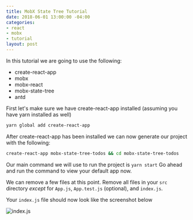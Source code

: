 ```yaml
---
title: MobX State Tree Tutorial
date: 2018-06-01 13:00:00 -04:00
categories:
- react
- mobx
- tutorial
layout: post
---
```


In this tutorial we are going to use the following:

* create-react-app
* mobx
* mobx-react
* mobx-state-tree
* antd

First let's make sure we have create-react-app installed (assuming you have yarn installed as well)

```bash
yarn global add create-react-app
```

After create-react-app has been installed we can now generate our project with the following:

```bash
create-react-app mobx-state-tree-todos && cd mobx-state-tree-todos
```

Our main command we will use to run the project is `yarn start`
Go ahead and run the command to view your default app now.

We can remove a few files at this point.
Remove all files in your `src` directory _except_ for `App.js`, `App.test.js` (optional), and `index.js`.

Your `index.js` file should now look like the screenshot below

![index.js](/images/mobx-state-tree-tutorial/indexjs.png)
